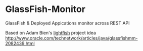 # GlassFish-Monitor
GlassFish &amp; Deployed Appications monitor across REST API

Based on ​​Adam Bien's [lightfish](https://github.com/AdamBien/lightfish) project idea
http://www.oracle.com/technetwork/articles/java/glassfishmm-2082439.html

